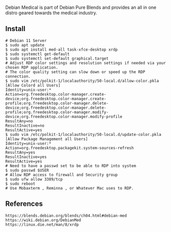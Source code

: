 Debian Medical is part of Debian Pure Blends and provides an all in one distro geared
towards the medical industry. 

Install
-------

    # Debian 11 Server
    $ sudo apt update
    $ sudo apt install med-all task-xfce-desktop xrdp
    $ sudo systemctl get-default
    $ sudo systemctl set-default graphical.target
    # Adjust RDP color settings and resolution settings if needed via your chosen RDP application.
    # The color quality setting can slow down or speed up the RDP connection. 
    $ sudo vim /etc/polkit-1/localauthority/50-local.d/allow-color.pkla
    [Allow Colord all Users]
    Identity=unix-user:*
    Action=org.freedesktop.color-manager.create-device;org.freedesktop.color-manager.create-profile;org.freedesktop.color-manager.delete-device;org.freedesktop.color-manager.delete-profile;org.freedesktop.color-manager.modify-device;org.freedesktop.color-manager.modify-profile
    ResultAny=no
    ResultInactive=no
    ResultActive=yes
    $ sudo vim /etc/polkit-1/localauthority/50-local.d/update-color.pkla
    [Allow Package Management all Users]
    Identity=unix-user:*
    Action=org.freedesktop.packagekit.system-sources-refresh
    ResultAny=yes
    ResultInactive=yes
    ResultActive=yes
    # Need to have a passwd set to be able to RDP into system
    $ sudo passwd $USER
    # Allow RDP access to firewall and Security group
    $ sudo ufw allow 3389/tcp 
    $ sudo reboot
    # Use Mobaxterm , Reminna , or Whatever Mac uses to RDP. 

References
----------

    https://blends.debian.org/blends/ch04.html#debian-med
    https://wiki.debian.org/DebianMed
    https://linux.die.net/man/8/xrdp